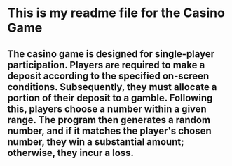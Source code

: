 # This is my readme file for the Casino Game
## The casino game is designed for single-player participation. Players are required to make a deposit according to the specified on-screen conditions. Subsequently, they must allocate a portion of their deposit to a gamble. Following this, players choose a number within a given range. The program then generates a random number, and if it matches the player's chosen number, they win a substantial amount; otherwise, they incur a loss.
